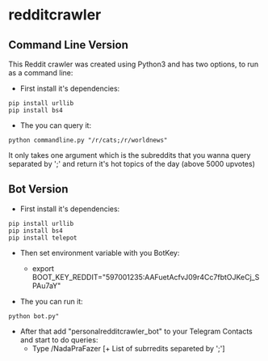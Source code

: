 # redditcrawler

## Command Line Version
This Reddit crawler was created using Python3 and has two options, to run as a command line:
- First install it's dependencies:
```
pip install urllib
pip install bs4
```
- The you can query it:
```
python commandline.py "/r/cats;/r/worldnews"
```
It only takes one argument which is the subreddits that you wanna query separated by ';' and return it's hot topics of the day (above 5000 upvotes)

## Bot Version
- First install it's dependencies:
```
pip install urllib
pip install bs4
pip install telepot
```
- Then set environment variable with you BotKey:
    - export BOOT_KEY_REDDIT="597001235:AAFuetAcfvJ09r4Cc7fbtOJKeCj_SPAu7aY"   

- The you can run it:
```
python bot.py"
```

- After that add "personalredditcrawler_bot" to your Telegram Contacts and start to do queries:
    - Type /NadaPraFazer [+ List of subrredits separeted by ';']
